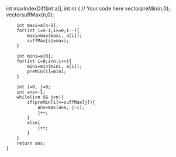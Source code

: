   int maxIndexDiff(int a[], int n) 
    { 
        // Your code here
        vector<int>preMin(n,0);
        vector<int>suffMax(n,0);
        
        int maxi=a[n-1];
        for(int i=n-1;i>=0;i--){
            maxi=max(maxi, a[i]);
            suffMax[i]=maxi;
        }
        
        int mini=a[0];
        for(int i=0;i<n;i++){
            mini=min(mini, a[i]);
            preMin[i]=mini;
        }
        
        int i=0, j=0;
        int ans=-1;
        while(i<n && j<n){
            if(preMin[i]<=suffMax[j]){
                ans=max(ans, j-i);
                j++;
            }
            else{
                i++;
            }
        }
        return ans;
    }
